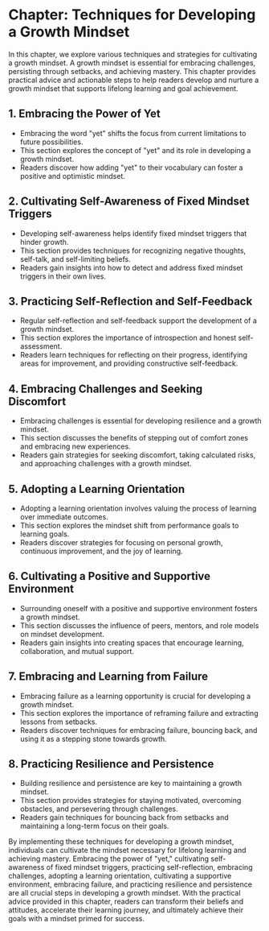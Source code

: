 Chapter: Techniques for Developing a Growth Mindset
===================================================

In this chapter, we explore various techniques and strategies for cultivating a growth mindset. A growth mindset is essential for embracing challenges, persisting through setbacks, and achieving mastery. This chapter provides practical advice and actionable steps to help readers develop and nurture a growth mindset that supports lifelong learning and goal achievement.

**1. Embracing the Power of Yet**
---------------------------------

* Embracing the word "yet" shifts the focus from current limitations to future possibilities.
* This section explores the concept of "yet" and its role in developing a growth mindset.
* Readers discover how adding "yet" to their vocabulary can foster a positive and optimistic mindset.

**2. Cultivating Self-Awareness of Fixed Mindset Triggers**
-----------------------------------------------------------

* Developing self-awareness helps identify fixed mindset triggers that hinder growth.
* This section provides techniques for recognizing negative thoughts, self-talk, and self-limiting beliefs.
* Readers gain insights into how to detect and address fixed mindset triggers in their own lives.

**3. Practicing Self-Reflection and Self-Feedback**
---------------------------------------------------

* Regular self-reflection and self-feedback support the development of a growth mindset.
* This section explores the importance of introspection and honest self-assessment.
* Readers learn techniques for reflecting on their progress, identifying areas for improvement, and providing constructive self-feedback.

**4. Embracing Challenges and Seeking Discomfort**
--------------------------------------------------

* Embracing challenges is essential for developing resilience and a growth mindset.
* This section discusses the benefits of stepping out of comfort zones and embracing new experiences.
* Readers gain strategies for seeking discomfort, taking calculated risks, and approaching challenges with a growth mindset.

**5. Adopting a Learning Orientation**
--------------------------------------

* Adopting a learning orientation involves valuing the process of learning over immediate outcomes.
* This section explores the mindset shift from performance goals to learning goals.
* Readers discover strategies for focusing on personal growth, continuous improvement, and the joy of learning.

**6. Cultivating a Positive and Supportive Environment**
--------------------------------------------------------

* Surrounding oneself with a positive and supportive environment fosters a growth mindset.
* This section discusses the influence of peers, mentors, and role models on mindset development.
* Readers gain insights into creating spaces that encourage learning, collaboration, and mutual support.

**7. Embracing and Learning from Failure**
------------------------------------------

* Embracing failure as a learning opportunity is crucial for developing a growth mindset.
* This section explores the importance of reframing failure and extracting lessons from setbacks.
* Readers discover techniques for embracing failure, bouncing back, and using it as a stepping stone towards growth.

**8. Practicing Resilience and Persistence**
--------------------------------------------

* Building resilience and persistence are key to maintaining a growth mindset.
* This section provides strategies for staying motivated, overcoming obstacles, and persevering through challenges.
* Readers gain techniques for bouncing back from setbacks and maintaining a long-term focus on their goals.

By implementing these techniques for developing a growth mindset, individuals can cultivate the mindset necessary for lifelong learning and achieving mastery. Embracing the power of "yet," cultivating self-awareness of fixed mindset triggers, practicing self-reflection, embracing challenges, adopting a learning orientation, cultivating a supportive environment, embracing failure, and practicing resilience and persistence are all crucial steps in developing a growth mindset. With the practical advice provided in this chapter, readers can transform their beliefs and attitudes, accelerate their learning journey, and ultimately achieve their goals with a mindset primed for success.

